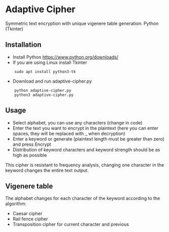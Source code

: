 # Adaptive Cipher

Symmetric text encryption with unique vigenere table generation. Python (Tkinter)


## Installation

- Install Python https://www.python.org/downloads/
- If you are using Linux install Tkinter
```
    sudo apt install python3-tk
```
- Download and run adaptive-cipher.py
```
    python adaptive-cipher.py
    python3 adaptive-cipher.py
```

## Usage

- Select alphabet, you can use any characters (change in code)
- Enter the text you want to encrypt in the plaintext (here you can enter spaces, they will be replaced with _ when decryption)
- Enter a keyword or generate (plaintext length must be greater than zero) and press Encrypt
- Distribution of keyword characters and keyword strength should be as high as possible

This cipher is resistant to frequency analysis, changing one character in the keyword changes the entire text output.


## Vigenere table

The alphabet changes for each character of the keyword according to the algorithm:

- Caesar cipher
- Rail fence cipher
- Transposition cipher for current character and previous
